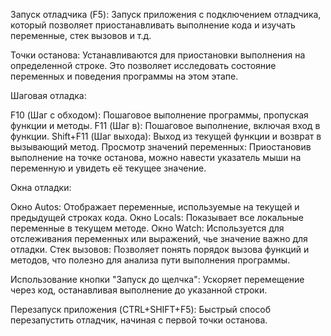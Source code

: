 Запуск отладчика (F5): Запуск приложения с подключением отладчика, который позволяет приостанавливать выполнение кода и изучать переменные, стек вызовов и т.д.

Точки останова: Устанавливаются для приостановки выполнения на определенной строке. Это позволяет исследовать состояние переменных и поведения программы на этом этапе.

Шаговая отладка:

F10 (Шаг с обходом): Пошаговое выполнение программы, пропуская функции и методы.
F11 (Шаг в): Пошаговое выполнение, включая вход в функции.
Shift+F11 (Шаг выхода): Выход из текущей функции и возврат в вызывающий метод.
Просмотр значений переменных: Приостановив выполнение на точке останова, можно навести указатель мыши на переменную и увидеть её текущее значение.

Окна отладки:

Окно Autos: Отображает переменные, используемые на текущей и предыдущей строках кода.
Окно Locals: Показывает все локальные переменные в текущем методе.
Окно Watch: Используется для отслеживания переменных или выражений, чье значение важно для отладки.
Стек вызовов: Позволяет понять порядок вызова функций и методов, что полезно для анализа пути выполнения программы.

Использование кнопки "Запуск до щелчка": Ускоряет перемещение через код, останавливая выполнение до указанной строки.

Перезапуск приложения (CTRL+SHIFT+F5): Быстрый способ перезапустить отладчик, начиная с первой точки останова.
